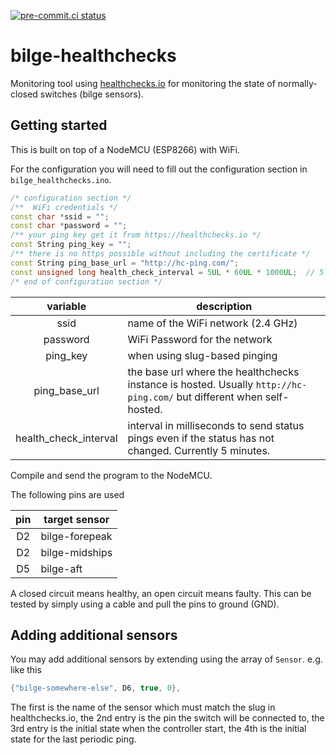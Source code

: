 [![pre-commit.ci status](https://results.pre-commit.ci/badge/github/jkittner/bilge-healthchecks/main.svg)](https://results.pre-commit.ci/latest/github/jkittner/bilge-healthchecks/main)

# bilge-healthchecks

Monitoring tool using [healthchecks.io](https://healthchecks.io/) for monitoring the
state of normally-closed switches (bilge sensors).

## Getting started

This is built on top of a NodeMCU (ESP8266) with WiFi.

For the configuration you will need to fill out the configuration section in
`bilge_healthchecks.ino`.

```cpp
/* configuration section */
/**  WiFi credentials */
const char *ssid = "";
const char *password = "";
/** your ping key get it from https://healthchecks.io */
const String ping_key = "";
/** there is no https possible without including the certificate */
const String ping_base_url = "http://hc-ping.com/";
const unsigned long health_check_interval = 5UL * 60UL * 1000UL;  // 5 minutes
/* end of configuration section */
```

|       variable        | description                                                                                                           |
| :-------------------: | --------------------------------------------------------------------------------------------------------------------- |
|         ssid          | name of the WiFi network (2.4 GHz)                                                                                    |
|       password        | WiFi Password for the network                                                                                         |
|       ping_key        | when using slug-based pinging                                                                                         |
|     ping_base_url     | the base url where the healthchecks instance is hosted. Usually `http://hc-ping.com/` but different when self-hosted. |
| health_check_interval | interval in milliseconds to send status pings even if the status has not changed. Currently 5 minutes.                |

Compile and send the program to the NodeMCU.

The following pins are used

| pin | target sensor  |
| :-: | -------------- |
| D2  | bilge-forepeak |
| D2  | bilge-midships |
| D5  | bilge-aft      |

A closed circuit means healthy, an open circuit means faulty. This can be tested by
simply using a cable and pull the pins to ground (GND).

## Adding additional sensors

You may add additional sensors by extending using the array of `Sensor`. e.g. like this

```cpp
{"bilge-somewhere-else", D6, true, 0},
```

The first is the name of the sensor which must match the slug in healthchecks.io, the
2nd entry is the pin the switch will be connected to, the 3rd entry is the initial state
when the controller start, the 4th is the initial state for the last periodic ping.
